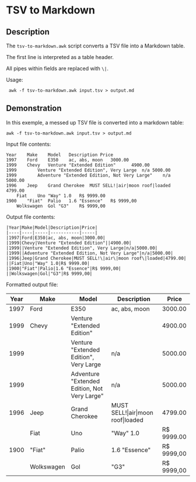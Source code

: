 TSV to Markdown
==================================

Description
----------------------------------

The `tsv-to-markdown.awk` script converts a TSV file into a Markdown table.

The first line is interpreted as a table header.

All pipes within fields are replaced with `\|`.

Usage:

     awk -f tsv-to-markdown.awk input.tsv > output.md

Demonstration
----------------------------------

In this exemple, a messed up TSV file is converted into a markdown table:

```
awk -f tsv-to-markdown.awk input.tsv > output.md
```

Input file contents:


```
Year	Make	Model	Description	Price
1997	Ford	E350	ac, abs, moon	3000.00
1999	Chevy	Venture "Extended Edition"		4900.00
1999		Venture "Extended Edition", Very Large	n/a	5000.00
1999		Adventure "Extended Edition, Not Very Large"	n/a	5000.00
1996	Jeep	Grand Cherokee	MUST SELL!|air|moon roof|loaded	4799.00
	Fiat	Uno	"Way" 1.0	R$ 9999.00
1900	"Fiat"	Palio	1.6 "Essence"	R$ 9999,00
	Wolkswagen	Gol	"G3"	R$ 9999,00
```

Output file contents:

```
|Year|Make|Model|Description|Price|
|----|----|-----|-----------|-----|
|1997|Ford|E350|ac, abs, moon|3000.00|
|1999|Chevy|Venture "Extended Edition"||4900.00|
|1999||Venture "Extended Edition", Very Large|n/a|5000.00|
|1999||Adventure "Extended Edition, Not Very Large"|n/a|5000.00|
|1996|Jeep|Grand Cherokee|MUST SELL!\|air\|moon roof\|loaded|4799.00|
||Fiat|Uno|"Way" 1.0|R$ 9999.00|
|1900|"Fiat"|Palio|1.6 "Essence"|R$ 9999,00|
||Wolkswagen|Gol|"G3"|R$ 9999,00|
```

Formatted output file:

|Year|Make|Model|Description|Price|
|----|----|-----|-----------|-----|
|1997|Ford|E350|ac, abs, moon|3000.00|
|1999|Chevy|Venture "Extended Edition"||4900.00|
|1999||Venture "Extended Edition", Very Large|n/a|5000.00|
|1999||Adventure "Extended Edition, Not Very Large"|n/a|5000.00|
|1996|Jeep|Grand Cherokee|MUST SELL!\|air\|moon roof\|loaded|4799.00|
||Fiat|Uno|"Way" 1.0|R$ 9999.00|
|1900|"Fiat"|Palio|1.6 "Essence"|R$ 9999,00|
||Wolkswagen|Gol|"G3"|R$ 9999,00|



